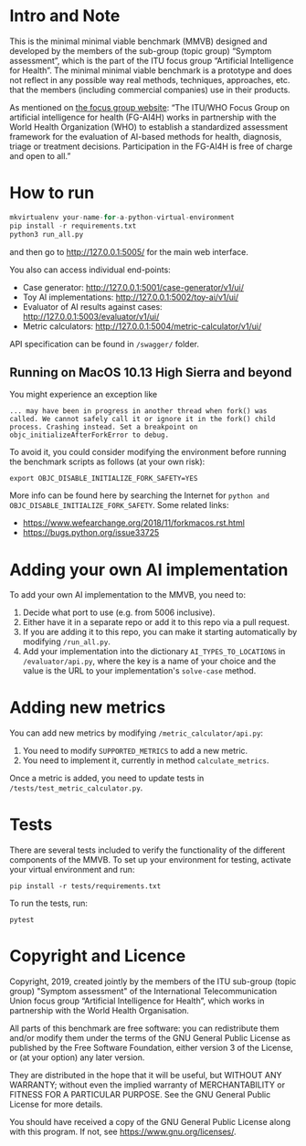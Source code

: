 
# Intro and Note

This is the minimal minimal viable benchmark (MMVB) designed and developed by the members of the sub-group (topic group) “Symptom assessment”, which is the part of the ITU focus group “Artificial Intelligence for Health”. The minimal minimal viable benchmark is a prototype and does not reflect in any possible way real methods, techniques, approaches, etc. that the members (including commercial companies) use in their products.

As mentioned on [the focus group website](https://www.itu.int/en/ITU-T/focusgroups/ai4h/Pages/default.aspx): “The ITU/WHO Focus Group on artificial intelligence for health (FG-AI4H) works in partnership with the World Health Organization (WHO) to establish a standardized assessment framework for the evaluation of AI-based methods for health, diagnosis, triage or treatment decisions. Participation in the FG-AI4H is free of charge and open to all.”



# How to run

```python
mkvirtualenv your-name-for-a-python-virtual-environment
pip install -r requirements.txt
python3 run_all.py
```
and then go to http://127.0.0.1:5005/ for the main web interface.

You also can access individual end-points:
* Case generator: http://127.0.0.1:5001/case-generator/v1/ui/
* Toy AI implementations: http://127.0.0.1:5002/toy-ai/v1/ui/
* Evaluator of AI results against cases: http://127.0.0.1:5003/evaluator/v1/ui/
* Metric calculators: http://127.0.0.1:5004/metric-calculator/v1/ui/

API specification can be found in `/swagger/` folder.

## Running on MacOS 10.13 High Sierra and beyond

You might experience an exception like
```
... may have been in progress in another thread when fork() was called. We cannot safely call it or ignore it in the fork() child process. Crashing instead. Set a breakpoint on objc_initializeAfterForkError to debug.
```

To avoid it, you could consider modifying the environment before running the benchmark scripts as follows (at your own risk):
```
export OBJC_DISABLE_INITIALIZE_FORK_SAFETY=YES
```

More info can be found here by searching the Internet for `python and OBJC_DISABLE_INITIALIZE_FORK_SAFETY`. Some related links:
* https://www.wefearchange.org/2018/11/forkmacos.rst.html
* https://bugs.python.org/issue33725


# Adding your own AI implementation

To add your own AI implementation to the MMVB, you need to:
1. Decide what port to use (e.g. from 5006 inclusive).
2. Either have it in a separate repo or add it to this repo via a pull request.
3. If you are adding it to this repo, you can make it starting automatically by modifying `/run_all.py`.
4. Add your implementation into the dictionary `AI_TYPES_TO_LOCATIONS` in `/evaluator/api.py`, where the key is a name of your choice and the value is the URL to your implementation's `solve-case` method.


# Adding new metrics

You can add new metrics by modifying `/metric_calculator/api.py`:
1. You need to modify `SUPPORTED_METRICS` to add a new metric.
2. You need to implement it, currently in method `calculate_metrics`.

Once a metric is added, you need to update tests in `/tests/test_metric_calculator.py`.


# Tests

There are several tests included to verify the functionality of the
different components of the MMVB. To set up your environment for testing,
activate your virtual environment and run:
```
pip install -r tests/requirements.txt
```
To run the tests, run:
```
pytest
```

# Copyright and Licence

Copyright, 2019, created jointly by the members of the ITU sub-group (topic group) "Symptom assessment" of the International Telecommunication Union focus group “Artificial Intelligence for Health”, which works in partnership with the World Health Organisation.

All parts of this benchmark are free software: you can redistribute them and/or modify them under the terms of the GNU General Public License as published by the Free Software Foundation, either version 3 of the License, or (at your option) any later version.

They are distributed in the hope that it will be useful, but WITHOUT ANY WARRANTY; without even the implied warranty of MERCHANTABILITY or FITNESS FOR A PARTICULAR PURPOSE. See the GNU General Public License for more details.

You should have received a copy of the GNU General Public License along with this program. If not, see <https://www.gnu.org/licenses/>.
